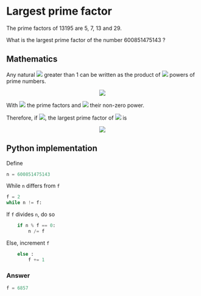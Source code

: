 # Largest prime factor

The prime factors of 13195 are 5, 7, 13 and 29.

What is the largest prime factor of the number 600851475143 ?

## Mathematics

Any natural <img src="https://latex.codecogs.com/svg.latex?n"> greater than 1 can be written as the product of <img src="https://latex.codecogs.com/svg.latex?k"> powers of prime numbers.

<p align="center">
    <!-- n=\prod_i^k{f_i}^{e_i} -->
    <img src="https://latex.codecogs.com/svg.latex?n%3D%5Cprod_i%5Ek%7Bf_i%7D%5E%7Be_i%7D">
</p>

With <img src="https://latex.codecogs.com/svg.latex?f_i"> the prime factors and <img src="https://latex.codecogs.com/svg.latex?e_i"> their non-zero power.

Therefore, if <img src="https://latex.codecogs.com/svg.latex?f_i%3Ef_%7Bi-1%7D">, the largest prime factor of <img src="https://latex.codecogs.com/svg.latex?n"> is

<p align="center">
    <!-- f_k=\frac{n}{{f_k}^{e_k-1}\prod_i^{k-1}{f_i}^{e_i}} -->
    <img src="https://latex.codecogs.com/svg.latex?f_k%3D%5Cfrac%7Bn%7D%7B%7Bf_k%7D%5E%7Be_k-1%7D%5Cprod_i%5E%7Bk-1%7D%7Bf_i%7D%5E%7Be_i%7D%7D">
</p>

## Python implementation

Define

```python
n = 600851475143
```

While `n` differs from `f`

```python
f = 2
while n != f:
```

If `f` divides `n`, do so

```python
    if n % f == 0:
        n /= f
```

Else, increment `f`

```python
    else :
        f += 1
```

### Answer

```python
f = 6857
```
